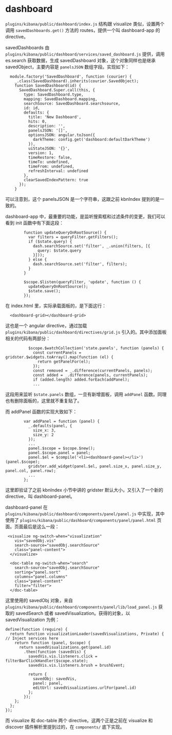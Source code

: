 # dashboard

`plugins/kibana/public/dashboard/index.js` 结构跟 visualize 类似，设置两个调用 `savedDashboards.get()` 方法的 routes，提供一个叫 dashboard-app 的 directive。

savedDashboards 由 `plugins/kibana/public/dashboard/services/saved_dashboard.js` 提供，调用 es.search 获取数据，生成 savedDashboard 对象，这个对象同样也是继承 savedObject，主要内容是 `panelsJSON` 数组字段。实现如下：

```
  module.factory('SavedDashboard', function (courier) {
    _.class(SavedDashboard).inherits(courier.SavedObject);
    function SavedDashboard(id) {
      SavedDashboard.Super.call(this, {
        type: SavedDashboard.type,
        mapping: SavedDashboard.mapping,
        searchSource: SavedDashboard.searchsource,
        id: id,
        defaults: {
          title: 'New Dashboard',
          hits: 0,
          description: '',
          panelsJSON: '[]',
          optionsJSON: angular.toJson({
            darkTheme: config.get('dashboard:defaultDarkTheme')
          }),
          uiStateJSON: '{}',
          version: 1,
          timeRestore: false,
          timeTo: undefined,
          timeFrom: undefined,
          refreshInterval: undefined
        },
        clearSavedIndexPattern: true
      });
    }
```

可以注意到，这个 panelsJSON 是一个字符串，这跟之前 kbnIndex 提到的是一致的。

dashboard-app 中，最重要的功能，是监听搜索框和过滤条件的变更，我们可以看到 init 函数中有下面这段：

```
        function updateQueryOnRootSource() {
          var filters = queryFilter.getFilters();
          if ($state.query) {
            dash.searchSource.set('filter', _.union(filters, [{
              query: $state.query
            }]));
          } else {
            dash.searchSource.set('filter', filters);
          }
        }

        $scope.$listen(queryFilter, 'update', function () {
          updateQueryOnRootSource();
          $state.save();
        });
```

在 index.html 里，实际承载面板的，是下面这行：

```
  <dashboard-grid></dashboard-grid>
```

这也是一个 angular directive，通过加载 `plugins/kibana/public/dashboard/directives/grid.js` 引入的。其中添加面板相关的代码有两部分：

```
          $scope.$watchCollection('state.panels', function (panels) {
            const currentPanels = gridster.$widgets.toArray().map(function (el) {
              return getPanelFor(el);
            });
            const removed = _.difference(currentPanels, panels);
            const added = _.difference(panels, currentPanels);
            if (added.length) added.forEach(addPanel);
            ...
```

这段用来监听 `$state.panels` 数组，一旦有新增面板，调用 `addPanel` 函数。同理也有删除面板的，这里就不重复贴了。

而 addPanel 函数的实现大致如下：

```
        var addPanel = function (panel) {
          _.defaults(panel, {
            size_x: 3,
            size_y: 2
          });
          ...
          panel.$scope = $scope.$new();
          panel.$scope.panel = panel;
          panel.$el = $compile('<li><dashboard-panel></li>')(panel.$scope);
          gridster.add_widget(panel.$el, panel.size_x, panel.size_y, panel.col, panel.row);
          ...
        };
```

这里即验证了之前 kbnIndex 小节中讲的 gridster 默认大小，又引入了一个新的 directive，叫 dashboard-panel。

dashboard-panel 在 `plugins/kibana/public/dashboard/components/panel/panel.js` 中实现，其中使用了 `plugins/kibana/public/dashboard/components/panel/panel.html` 页面。页面最后是这么一段：

```
 <visualize ng-switch-when="visualization"
    vis="savedObj.vis"
    search-source="savedObj.searchSource"
    class="panel-content">
  </visualize>

  <doc-table ng-switch-when="search"
    search-source="savedObj.searchSource"
    sorting="panel.sort"
    columns="panel.columns"
    class="panel-content"
    filter="filter">
  </doc-table>
```

这里使用的 savedObj 对象，来自 `plugins/kibana/public/dashboard/components/panel/lib/load_panel.js` 获取的 savedSearch 或者 savedVisualization。获得的对象，以 savedVisualization 为例：

```
define(function (require) {
  return function visualizationLoader(savedVisualizations, Private) { // Inject services here
    return function (panel, $scope) {
      return savedVisualizations.get(panel.id)
        .then(function (savedVis) {
          savedVis.vis.listeners.click = filterBarClickHandler($scope.state);
          savedVis.vis.listeners.brush = brushEvent;

          return {
            savedObj: savedVis,
            panel: panel,
            editUrl: savedVisualizations.urlFor(panel.id)
          };
        });
    };
  };
});
```

而 visualize 和 doc-table 两个 directive。这两个正是之前在 visualize 和 discover 插件解析里提到过的，在 `components/` 底下实现。
